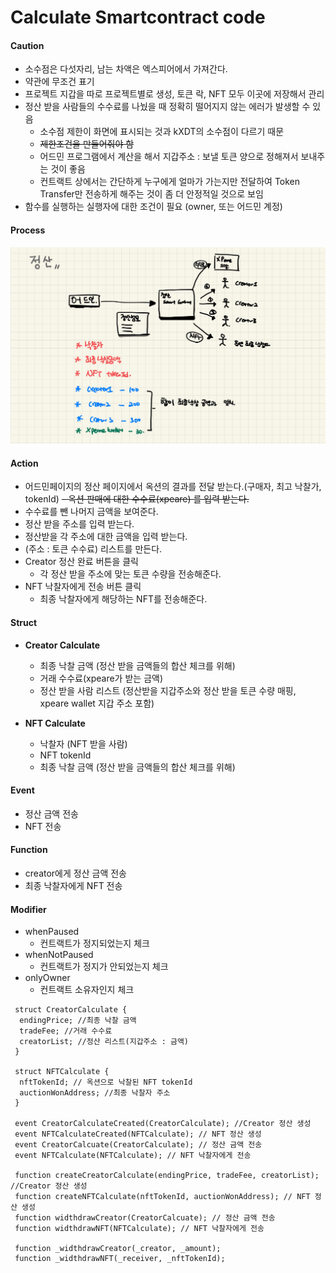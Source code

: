 # Calculate Smartcontract code 

#### Caution

- 소수점은 다섯자리, 남는 차액은 엑스피어에서 가져간다. 
- 약관에 무조건 표기 
- 프로젝트 지갑을 따로 프로젝트별로 생성, 토큰 락, NFT 모두 이곳에 저장해서 관리 
- 정산 받을 사람들의 수수료를 나눴을 때 정확히 떨어지지 않는 에러가 발생할 수 있음
  - 소수점 제한이 화면에 표시되는 것과 kXDT의 소수점이 다르기 때문 
  - ~~제한조건을 만들어줘야 함~~
  - 어드민 프로그램에서 계산을 해서 지갑주소 : 보낼 토큰 양으로 정해져서 보내주는 것이 좋음
  - 컨트랙트 상에서는 간단하게 누구에게 얼마가 가는지만 전달하여 Token Transfer만 전송하게 해주는 것이 
  좀 더 안정적일 것으로 보임
- 함수를 실행하는 실행자에 대한 조건이 필요 (owner, 또는 어드민 계정)

#### Process

![Calculate Process](./img/calculate_process.jpg)

#### Action 

- 어드민페이지의 정산 페이지에서 옥션의 결과를 전달 받는다.(구매자, 최고 낙찰가, tokenId)
~~- 옥션 판매에 대한 수수료(xpeare) 를 입력 받는다.~~
- 수수료를 뺀 나머지 금액을 보여준다. 
- 정산 받을 주소를 입력 받는다. 
- 정산받을 각 주소에 대한 금액을 입력 받는다. 
- (주소 : 토큰 수수료) 리스트를 만든다. 
- Creator 정산 완료 버튼을 클릭
  - 각 정산 받을 주소에 맞는 토큰 수량을 전송해준다.
- NFT 낙찰자에게 전송 버튼 클릭 
  - 최종 낙찰자에게 해당하는 NFT를 전송해준다.

#### Struct 

- **Creator Calculate**
  - 최종 낙찰 금액 (정산 받을 금액들의 합산 체크를 위해)
  - 거래 수수료(xpeare가 받는 금액)
  - 정산 받을 사람 리스트 (정산받을 지갑주소와 정산 받을 토큰 수량 매핑, xpeare wallet 지갑 주소 포함)

- **NFT Calculate**
  - 낙찰자 (NFT 받을 사람)
  - NFT tokenId
  - 최종 낙찰 금액 (정산 받을 금액들의 합산 체크를 위해)

#### Event

- 정산 금액 전송 
- NFT 전송 

#### Function

- creator에게 정산 금액 전송
- 최종 낙찰자에게 NFT 전송 

#### Modifier 

- whenPaused
  - 컨트랙트가 정지되었는지 체크
- whenNotPaused
  - 컨트랙트가 정지가 안되었는지 체크
- onlyOwner
  - 컨트랙트 소유자인지 체크 

```
 struct CreatorCalculate {
  endingPrice; //최종 낙찰 금액 
  tradeFee; //거래 수수료 
  creatorList; //정산 리스트(지갑주소 : 금액)
 }
 
 struct NFTCalculate {
  nftTokenId; // 옥션으로 낙찰된 NFT tokenId
  auctionWonAddress; //최종 낙찰자 주소 
 }
 
 event CreatorCalculateCreated(CreatorCalculate); //Creator 정산 생성 
 event NFTCalculateCreated(NFTCalculate); // NFT 정산 생성
 event CreatorCalcuate(CreatorCalculate); // 정산 금액 전송  
 event NFTCalculate(NFTCalculate); // NFT 낙찰자에게 전송

 function createCreatorCalculate(endingPrice, tradeFee, creatorList); //Creator 정산 생성 
 function createNFTCalculate(nftTokenId, auctionWonAddress); // NFT 정산 생성
 function widthdrawCreator(CreatorCalcuate); // 정산 금액 전송
 function widthdrawNFT(NFTCalculate); // NFT 낙찰자에게 전송
 
 function _widthdrawCreator(_creator, _amount);
 function _widthdrawNFT(_receiver, _nftTokenId);
```



